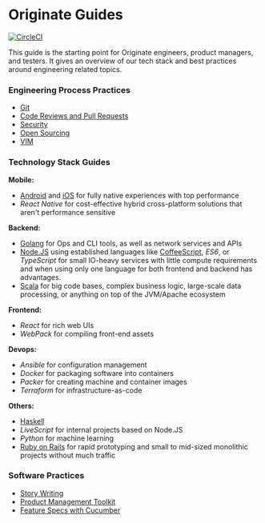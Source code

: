 # Originate Guides

[![CircleCI](https://circleci.com/gh/Originate/guide_private.svg?style=shield&circle-token=aa545442c1fc4b3d7dc3ac45d3c791a962306577)](https://circleci.com/gh/Originate/guide_private)

This guide is the starting point for Originate engineers, product managers, and testers.
It gives an overview of our tech stack and best practices around engineering related topics.

### Engineering Process Practices

* [Git](practices/git.md)
* [Code Reviews and Pull Requests](practices/pull_requests.md)
* [Security](security/README.md)
* [Open Sourcing](practices/open_sourcing.md)
* [VIM](editors/vim.md)


### Technology Stack Guides

__Mobile:__
* [Android](android/README.md) and [iOS](ios/README.md) for fully native experiences with top performance
* _React Native_ for cost-effective hybrid cross-platform solutions that aren't performance sensitive

__Backend:__
* [Golang](go/README.md) for Ops and CLI tools, as well as network services and APIs
* [Node.JS](javascript/node_js.md)
  using established languages like
  [CoffeeScript](javascript/coffeescript.md), _ES6_, or _TypeScript_
  for small IO-heavy services with little compute requirements
  and when using only one language for both frontend and backend has advantages.
* [Scala](scala/README.md)
  for big code bases, complex business logic, large-scale data processing,
  or anything on top of the JVM/Apache ecosystem

__Frontend:__
* _React_ for rich web UIs
* _WebPack_ for compiling front-end assets

__Devops:__
* _Ansible_ for configuration management
* _Docker_ for packaging software into containers
* _Packer_ for creating machine and container images
* _Terraform_ for infrastructure-as-code

__Others:__
* [Haskell](haskell/README.md)
* _LiveScript_ for internal projects based on Node.JS
* _Python_ for machine learning
* [Ruby on Rails](ruby/rails.md)
  for rapid prototyping and small to mid-sized monolithic projects without much traffic


### Software Practices

* [Story Writing](product/story.md)
* [Product Management Toolkit](product/product_toolkit.md)
* [Feature Specs with Cucumber](cucumber.md)
